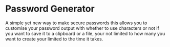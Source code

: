 # Password Generator
A simple yet new way to make secure passwords this allows you to customise your password output with whether to use characters or not if you want to save it to a clipboard or a file, your not limited to how many you want to create your limited to the time it takes.
